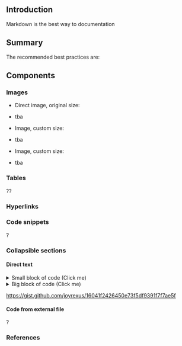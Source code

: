 ## Introduction
Markdown is the best way to documentation

## Summary

The recommended best practices are:


## Components

### Images

- Direct image, original size:
 - tba

- Image, custom size:
 - tba

- Image, custom size:
 - tba

### Tables

??

### Hyperlinks


### Code snippets

?


### Collapsible sections

#### Direct text

<details><summary>Small block of code (Click me)</summary>
<p>

#### yes, even hidden code blocks!

```python
print("hello world!")
```

</p>
</details>


<details><summary>Big block of code (Click me)</summary>
<p>
import { constants } from 'os'
import { createWriteStream, createReadStream } from 'fs'

// ... click to expand/collapse
;(async () => {
  const result = await new Promise((r, j) => {
    const input = process.env['INPUT'] || __filename
    const output = process.env['OUTPUT']
    const rs = createReadStream(input)
    const ws = output ? createWriteStream(output) : process.stdout
    rs.pipe(ws)
    rs.on('error', (err) => {
      if (err.errno === -constants.errno.ENOENT) {
        return j(`Cannot find file ${input}`)
      }
      return j(err)
    })
    rs.on('close', () => {
      r({ input, 'output': output })
    })
  })
  const res = {
    version: process.version,
    ...result,
  }
  console.log(res)
})()

</p>
</details>


https://gist.github.com/joyrexus/16041f2426450e73f5df9391f7f7ae5f

#### Code from external file

?

### References


